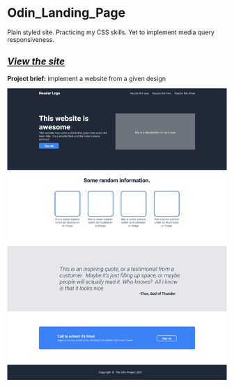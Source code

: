 # Odin_Landing_Page
Plain styled site. Practicing my CSS skills. Yet to implement media query responsiveness. 

## _[View the site](https://piotrnajda3000.github.io/landing-page/)_

**Project brief:** implement a website from a given design

<img src="./full_design.png" width="600" />

